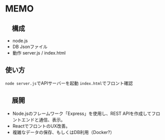# MEMO
## 　構成
- node.js
- DB Jsonファイル
- 動作 server.js / index.html

## 使い方
`node server.js`でAPIサーバーを起動
`index.html`でフロント確認

## 　展開
- Node.jsのフレームワーク「Express」を使用し、REST APIを作成してフロントエンドと通信、表示。
- ReactでフロントのUX改善。
- 複雑なデータの保存、もしくはDB利用（Docker?）

